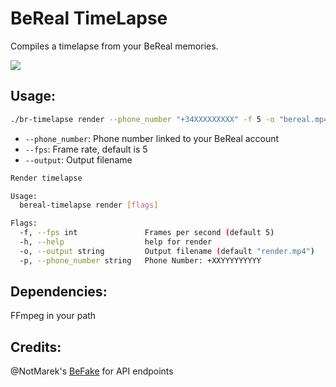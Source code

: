 # BeReal TimeLapse

Compiles a timelapse from your BeReal memories.

![](./output.gif)

## Usage:

```bash
./br-timelapse render --phone_number "+34XXXXXXXXX" -f 5 -o "bereal.mp4"
```

- `--phone_number`: Phone number linked to your BeReal account
- `--fps`: Frame rate, default is 5
- `--output`: Output filename

```bash
Render timelapse

Usage:
  bereal-timelapse render [flags]

Flags:
  -f, --fps int               Frames per second (default 5)
  -h, --help                  help for render
  -o, --output string         Output filename (default "render.mp4")
  -p, --phone_number string   Phone Number: +XXYYYYYYYYY
```

## Dependencies:

FFmpeg in your path

## Credits:

@NotMarek's [BeFake](https://github.com/notmarek/BeFake) for API endpoints

